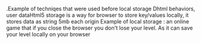 .Example of techniqes that were used before local storage
Dhtml behaviors, user dataHtml5 storage is a way for browser to store key/values  locally, it stores data as string 5mb each origin Example of local storage :
an online game that if you close the browser you don't lose your level. As it can save your level locally on your browser

